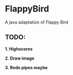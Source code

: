 # FlappyBird
A java adaptation of Flappy Bird

## TODO:
__1. Highscores__

__2. Draw image__

__3. Redo pipes maybe__
